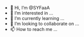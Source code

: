- 👋 Hi, I’m @SYFaaA
- 👀 I’m interested in ...
- 🌱 I’m currently learning ...
- 💞️ I’m looking to collaborate on ...
- 📫 How to reach me ...

<!---
SYFaaA/SYFaaA is a ✨ special ✨ repository because its `README.md` (this file) appears on your GitHub profile.
You can click the Preview link to take a look at your changes.
--->
